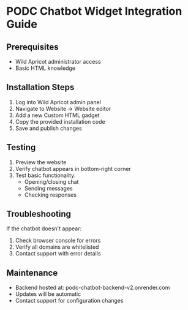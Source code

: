 # PODC Chatbot Widget Integration Guide

## Prerequisites
- Wild Apricot administrator access
- Basic HTML knowledge

## Installation Steps
1. Log into Wild Apricot admin panel
2. Navigate to Website → Website editor
3. Add a new Custom HTML gadget
4. Copy the provided installation code
5. Save and publish changes

## Testing
1. Preview the website
2. Verify chatbot appears in bottom-right corner
3. Test basic functionality:
   - Opening/closing chat
   - Sending messages
   - Checking responses

## Troubleshooting
If the chatbot doesn't appear:
1. Check browser console for errors
2. Verify all domains are whitelisted
3. Contact support with error details

## Maintenance
- Backend hosted at: podc-chatbot-backend-v2.onrender.com
- Updates will be automatic
- Contact support for configuration changes
